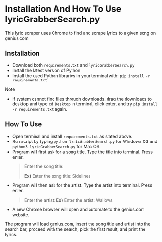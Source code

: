 # Installation And How To Use lyricGrabberSearch.py
This lyric scraper uses Chrome to find and scrape lyrics to a given song on genius.com

## Installation
- Download both `requirements.txt` and `lyricGrabberSearch.py`
- Install the latest version of Python
- Install the used Python libraries in your terminal with: `pip install -r requirements.txt`
> [!NOTE]
> - If system cannot find files through downloads, drag the downloads to desktop and type  `cd Desktop` in terminal, click enter, and try `pip install -r requirements.txt` again.

## How To Use
- Open terminal and install `requirements.txt` as stated above.
- Run script by typing `python lyricGrabberSearch.py` for Windows OS and `python3 lyricGrabberSearch.py` for Mac OS.
- Program will first ask for a song title. Type the title into terminal. Press enter.
  > Enter the song title:
  > 
  > **Ex)** Enter the song title: Sidelines
- Program will then ask for the artist. Type the artist into terminal. Press enter.
  > Enter the artist:
  > **Ex)** Enter the artist: Wallows
- A new Chrome browser will open and automate to the genius.com website.

The program will load genius.com, insert the song title and artist into the search bar, proceed with the search, pick the first result, and print the lyrics.
